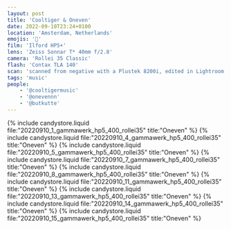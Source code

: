 ```yaml
---
layout: post
title: 'Cooltiger & Oneven'
date: 2022-09-10T23:24+0100
location: 'Amsterdam, Netherlands'
emojis: '🎹'
film: 'Ilford HP5+'
lens: 'Zeiss Sonnar T* 40mm f/2.8'
camera: 'Rollei 35 Classic'
flash: 'Contax TLA 140'
scan: 'scanned from negative with a Plustek 8200i, edited in Lightroom'
tags: 'music'
people:
    - '@cooltigermusic'
    - '@onevennn'
    - '@butkutte'
---
```


{% include candystore.liquid file:"20220910_1_gammawerk_hp5_400_rollei35" title:"Oneven" %}
{% include candystore.liquid file:"20220910_4_gammawerk_hp5_400_rollei35" title:"Oneven" %}
{% include candystore.liquid file:"20220910_5_gammawerk_hp5_400_rollei35" title:"Oneven" %}
{% include candystore.liquid file:"20220910_7_gammawerk_hp5_400_rollei35" title:"Oneven" %}
{% include candystore.liquid file:"20220910_8_gammawerk_hp5_400_rollei35" title:"Oneven" %}
{% include candystore.liquid file:"20220910_11_gammawerk_hp5_400_rollei35" title:"Oneven" %}
{% include candystore.liquid file:"20220910_13_gammawerk_hp5_400_rollei35" title:"Oneven" %}
{% include candystore.liquid file:"20220910_14_gammawerk_hp5_400_rollei35" title:"Oneven" %}
{% include candystore.liquid file:"20220910_15_gammawerk_hp5_400_rollei35" title:"Oneven" %}